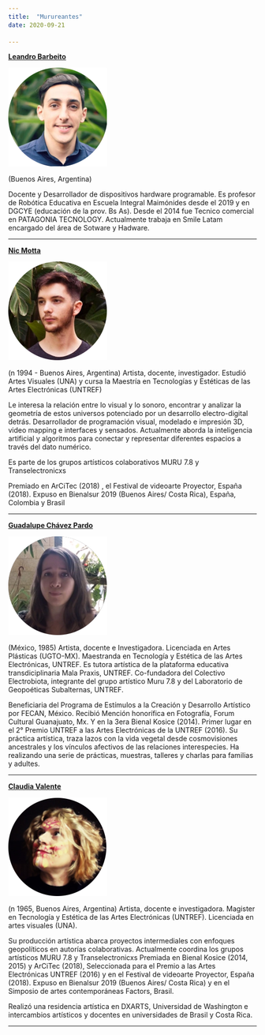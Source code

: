 ```yaml
---
title:  "Murureantes"
date: 2020-09-21

---
```


[**Leandro Barbeito**]()

![](/images/lean_integrante.png)


(Buenos Aires, Argentina)

Docente y Desarrollador de dispositivos hardware programable. Es profesor de Robótica Educativa en Escuela Integral Maimónides desde el 2019 y en DGCYE (educación de la prov. Bs As). Desde el 2014 fue Tecnico comercial en PATAGONIA TECNOLOGY. Actualmente trabaja en Smile Latam encargado del área de Sotware y Hadware. 

---

[**Nic Motta**](https://nicmotta.github.io/)

![](/images/nic_integrante.png)

(n 1994 - Buenos Aires, Argentina)
Artista, docente, investigador. Estudió Artes Visuales (UNA) y cursa la Maestría en Tecnologías y Estéticas de las Artes Electrónicas (UNTREF)

Le interesa la relación entre lo visual y lo sonoro, encontrar y analizar la geometría de estos universos potenciado por un desarrollo electro-digital detrás.
Desarrollador de programación visual, modelado e impresión 3D, video mapping e interfaces y sensados. Actualmente aborda la inteligencia artificial y algoritmos para conectar y representar diferentes espacios a través del dato numérico.

Es parte de los grupos artísticos colaborativos MURU 7.8 y Transelectronicxs

Premiado en ArCiTec (2018) , el  Festival de videoarte Proyector, España (2018). Expuso en Bienalsur 2019 (Buenos Aires/ Costa Rica), España, Colombia y Brasil

---

[**Guadalupe Chávez Pardo**](https://guadalupechavezpardo.wordpress.com/)

![](/images/lupe_integrante.png)

(México, 1985)
Artista, docente e Investigadora. Licenciada en Artes Plásticas (UGTO-MX). Maestranda en Tecnología y Estética de las Artes Electrónicas, UNTREF.  Es tutora artística de la plataforma  educativa transdiciplinaria Mala Praxis, UNTREF. Co-fundadora del Colectivo Electrobiota, integrante del grupo artístico Muru 7.8 y del Laboratorio de Geopoéticas Subalternas, UNTREF.

Beneficiaria del Programa de Estímulos a la Creación y Desarrollo Artístico por FECAN, México. Recibió Mención honorífica en Fotografía, Forum Cultural Guanajuato, Mx.  Y en la 3era Bienal Kosice (2014). Primer lugar en el 2° Premio UNTREF a las Artes Electrónicas de la UNTREF (2016). Su práctica artística, traza lazos con la vida vegetal desde cosmovisiones ancestrales y los vínculos afectivos de las relaciones interespecies. Ha realizando una serie de prácticas, muestras, talleres y charlas para familias y adultes.

---

[**Claudia Valente**](https://claudiavalente.net/)

![](/images/claudia_integrante.png)

(n 1965, Buenos Aires, Argentina)
Artista, docente e investigadora. Magister en Tecnología y Estética de las Artes Electrónicas  (UNTREF). Licenciada en artes visuales (UNA).

Su producción artística  abarca proyectos intermediales con enfoques geopolíticos en autorías colaborativas. Actualmente coordina los grupos artísticos MURU 7.8 y Transelectronicxs
Premiada en  Bienal Kosice (2014, 2015) y ArCiTec (2018), Seleccionada para el Premio a las Artes Electrónicas UNTREF (2016) y en el  Festival de videoarte Proyector, España (2018). Expuso en Bienalsur 2019 (Buenos Aires/ Costa Rica) y en el Simposio de artes contemporáneas Factors, Brasil.

Realizó una residencia artística en DXARTS, Universidad de Washington e intercambios artísticos y docentes en universidades de Brasil y Costa Rica.


---
